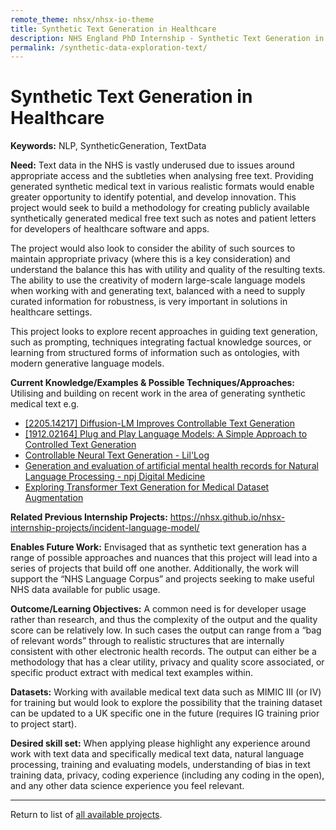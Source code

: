 ```yaml
---
remote_theme: nhsx/nhsx-io-theme
title: Synthetic Text Generation in Healthcare
description: NHS England PhD Internship - Synthetic Text Generation in Healthcare
permalink: /synthetic-data-exploration-text/
---
```


# Synthetic Text Generation in Healthcare

**Keywords:** NLP, SyntheticGeneration, TextData

**Need:**  Text data in the NHS is vastly underused due to issues around appropriate access and the subtleties when analysing free text.  Providing generated synthetic medical text in various realistic formats would enable greater opportunity to identify potential, and develop innovation.  This project would seek to build a methodology for creating publicly available synthetically generated medical free text such as notes and patient letters for developers of healthcare software and apps.  

The project would also look to consider the ability of such sources to maintain appropriate privacy (where this is a key consideration) and understand the balance this has with utility and quality of the resulting texts.  The ability to use the creativity of modern large-scale language models when working with and generating text, balanced with a need to supply curated information for robustness, is very important in solutions in healthcare settings. 

This project looks to explore recent approaches in guiding text generation, such as prompting, techniques integrating factual knowledge sources, or learning from structured forms of information such as ontologies, with modern generative language models. 

**Current Knowledge/Examples & Possible Techniques/Approaches:**
Utilising and building on recent work in the area of generating synthetic medical text e.g.
- [[2205.14217] Diffusion-LM Improves Controllable Text Generation](https://arxiv.org/abs/2205.14217)
- [[1912.02164] Plug and Play Language Models: A Simple Approach to Controlled Text Generation](https://arxiv.org/abs/1912.02164)
- [Controllable Neural Text Generation - Lil'Log](https://lilianweng.github.io/posts/2021-01-02-controllable-text-generation/)
- [Generation and evaluation of artificial mental health records for Natural Language Processing - npj Digital Medicine](https://www.nature.com/articles/s41746-020-0267-x)
- [Exploring Transformer Text Generation for Medical Dataset Augmentation](https://www.aclweb.org/anthology/2020.lrec-1.578.pdf)

**Related Previous Internship Projects:** <https://nhsx.github.io/nhsx-internship-projects/incident-language-model/>

**Enables Future Work:** Envisaged that as synthetic text generation has a range of possible approaches and nuances that this project will lead into a series of projects that build off one another.  Additionally, the work will support the “NHS Language Corpus” and projects seeking to make useful NHS data available for public usage.

**Outcome/Learning Objectives:** A common need is for developer usage rather than research, and thus the complexity of the output and the quality score can be relatively low.   In such cases the output can range from a “bag of relevant words” through to realistic structures that are internally consistent with other electronic health records.  The output can either be a methodology that has a clear utility, privacy and quality score associated, or specific product extract with medical text examples within. 

**Datasets:** Working with available medical text data such as MIMIC III (or IV) for training but would look to explore the possibility that the training dataset can be updated to a UK specific one in the future (requires IG training prior to project start).

**Desired skill set:** When applying please highlight any experience around work with text data and specifically medical text data, natural language processing, training and evaluating models, understanding of bias in text training data, privacy, coding experience (including any coding in the open), and any other data science experience you feel relevant. 

---
Return to list of [all available projects](https://nhsx.github.io/nhsx-internship-projects/).
